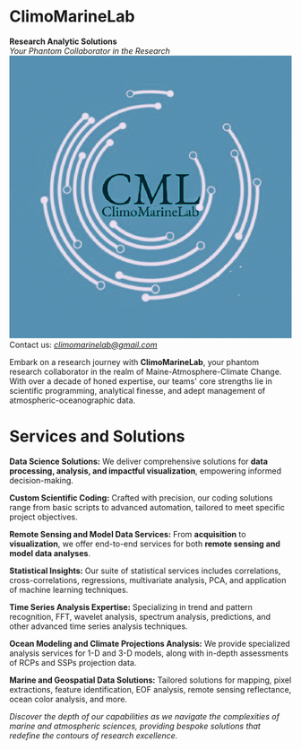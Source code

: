# ClimoMarineLab
**Research Analytic Solutions** \
*Your Phantom Collaborator in the Research*
![Local Image](CML_logo1.jpg)
Contact us: *climomarinelab@gmail.com*

Embark on a research journey with **ClimoMarineLab**, your phantom research collaborator in the realm of Maine-Atmosphere-Climate Change. With over a decade of honed expertise, our teams' core strengths lie in scientific programming, analytical finesse, and adept management of atmospheric-oceanographic data.

# Services and Solutions

**Data Science Solutions:** We deliver comprehensive solutions for **data processing, analysis, and impactful visualization**, empowering informed decision-making.

**Custom Scientific Coding:** Crafted with precision, our coding solutions range from basic scripts to advanced automation, tailored to meet specific project objectives.

**Remote Sensing and Model Data Services:** From **acquisition** to **visualization**, we offer end-to-end services for both **remote sensing and model data analyses**.

**Statistical Insights:** Our suite of statistical services includes correlations, cross-correlations, regressions, multivariate analysis, PCA, and application of machine learning techniques.

**Time Series Analysis Expertise:** Specializing in trend and pattern recognition, FFT, wavelet analysis, spectrum analysis, predictions, and other advanced time series analysis techniques.

**Ocean Modeling and Climate Projections Analysis:** We provide specialized analysis services for 1-D and 3-D models, along with in-depth assessments of RCPs and SSPs projection data.

**Marine and Geospatial Data Solutions:** Tailored solutions for mapping, pixel extractions, feature identification, EOF analysis, remote sensing reflectance, ocean color analysis, and more.

*Discover the depth of our capabilities as we navigate the complexities of marine and atmospheric sciences, providing bespoke solutions that redefine the contours of research excellence.*
